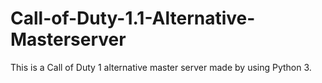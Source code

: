# Call-of-Duty-1.1-Alternative-Masterserver
This is a Call of Duty 1 alternative master server made by using Python 3.
